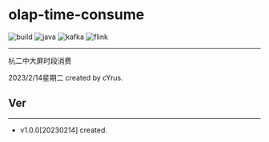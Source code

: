 # olap-time-consume

![build](https://img.shields.io/badge/build-passing-brightgreen)
![java](https://img.shields.io/badge/java-1.8-blue)
![kafka](https://img.shields.io/badge/kafka-2.4.1-663399)
![flink](https://img.shields.io/badge/flink-1.10-orange)

***
杭二中大屏时段消费

2023/2/14星期二 created by cYrus.

## Ver

***

* v1.0.0[20230214] created.

